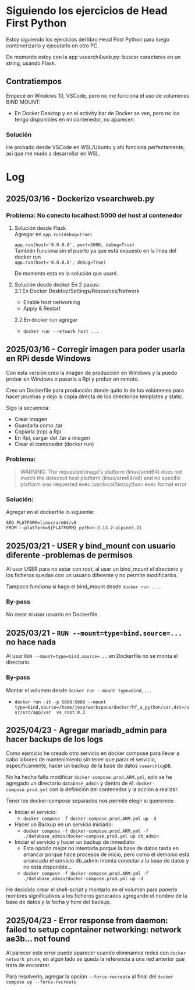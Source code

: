 # Siguiendo los ejercicios de Head First Python

Estoy siguiendo los ejercicios del libro Head First Python para luego contenerizarlo y ejecutarlo en otro PC. 

De momento estoy con la app vsearch4web.py: buscar caracteres en un string, usando Flask.

## Contratiempos
Empecé en Windows 10, VSCode, pero no me funciona el uso de volúmenes BIND MOUNT: 
  - En Docker Desktop y en el activity bar de Docker se ven, pero no los tengo disponibles en mi contenedor, no aparecen.

### Solución
He probado desde VSCode en WSL/Ubuntu y ahí funciona perfectamente, así que me mudo a desarrollar en WSL.


# Log
## 2025/03/16 - Dockerizo vsearchweb.py
### Problema: No conecto localhost:5000 del host al contenedor
1. Solución desde Flask  
Agregar en `app.run(debug=True)`  

   `app.run(host='0.0.0.0', port=5000, debug=True)`  
También funciona sin el puerto ya que está expuesto en la línea del docker run  
  `app.run(host='0.0.0.0', debug=True)`  
  
    De momento esta es la solución que usaré.  

2. Solución desde docker
En 2 pasos:  
  2.1 En Docker Desktop/Settings/Resources/Network  
    - Enable host networking  
    - Apply & Restart  
    
    2.2 En docker run agregar  
    - `docker run --network host ...`  

## 2025/03/16 - Corregir imagen para poder usarla en RPi desde Windows

Con esta versión creo la imagen de producción en Windows y la puedo probar en Windows o pasarla a Rpi y probar en remoto.   

Creo un Dockerfile para producción donde quito lo de los volúmenes para hacer pruebas y dejo la copia directa de los directorios templates y static.  

Sigo la secuencia:  
- Crear imagen  
- Guardarla como .tar  
- Copiarla (rcp) a Rpi  
- En Rpi, cargar  del .tar a imagen  
- Crear el contenedor (docker run)  

### Problema:  
> WARNING: The requested image's platform (linux/amd64) does not match the detected host platform (linux/arm64/v8) and no specific platform was requested exec /usr/local/bin/python: exec format error
### Solución:  
Agregar en el dockerfile lo siguiente:  
```
ARG PLATFORM=linux/arm64/v8
FROM --platform=${PLATFORM} python:3.13.2-alpine3.21 
```

## 2025/03/21 - USER y bind_mount con usuario diferente -problemas de permisos

Al usar USER para no estar con root, al usar un bind_mount el directorio y los ficheros quedan con un usuario diferente y no permite modificarlos.  

Tampoco funciona si hago el bind_mount desde `docker run ...`.  

### By-pass
No crear ni usar usuario en Dockerfile.

## 2025/03/21 - `RUN --mount=type=bind,source=...` no hace nada

Al usar `RUN --mount=type=bind,source=...` en Dockerfile no se monta el directorio.  

### By-pass
Montar el  volumen desde `docker run --mount type=bind,...`  

- `docker run -it -p 5000:5000 --mount type=bind,source=/home/jose/workspace/docker/hf_a_python/var,dst=/usr/src/app/var 
vs_root:0.3`  

## 2025/04/23 - Agregar mariadb_admin para hacer backups de los logs  

Como ejercicio he creado otro servicio en docker compose para llevar a cabo labores de mantenimiento sin tener que parar el servicio, específicamente, hacer un backup de la base de datos `vsearchlogDB`.  

No ha hecho falta modificar `docker-compose.prod.ARM.yml`, solo se ha agregado un directorio `database_admin` y dentro de él: `docker-compose.prod.yml` con la definición del contenedor y la acción a realizar.

Tener los docker-compose separados nos permite elegir si queremos:  
- Iniciar el servicio:
  - `docker compose -f docker-compose.prod.ARM.yml up -d`
- Hacer un Backup en un servicio iniciado:  
  - `docker compose -f docker-compose.prod.ARM.yml -f ./database_admin/docker-compose.prod.yml up db_admin`  
- Iniciar el servicio y hacer un backup de inmediato:
  - Esta opción mejor no intentarla porque la base de datos tarda en arrancar porque hace procesos de inicio, pero como el demonio está arrancado el servicio db_admin intenta conectar a la base de datos y no está disponible...  
  - `docker compose -f docker-compose.prod.ARM.yml -f ./database_admin/docker-compose.prod.yml up -d`  

He decidido crear el shell-script y montarlo en el volumen para ponerle nombres significativos a los ficheros generados agregando el nombre de la base de datos y la fecha y hore del backup.  

## 2025/04/23 - Error response from daemon: failed to setup copntainer networking: network ae3b... not found  

Al parecer este error puede aparecer cuando eliminamos redes con `docker network prune`, en algún lado se queda la referencia a una red anterior que trata de encontrar.

Para resolverlo, agregar la opción `--force-recreate` al final del `docker compose up --force-recreate`
